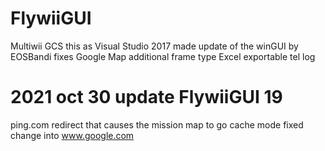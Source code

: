 # FlywiiGUI
Multiwii GCS
this as Visual Studio 2017 made update of the winGUI by EOSBandi
fixes Google Map
additional frame type
Excel exportable tel log 

# 2021 oct 30 update FlywiiGUI 19
ping.com redirect that causes the mission map to go cache mode fixed change into www.google.com
